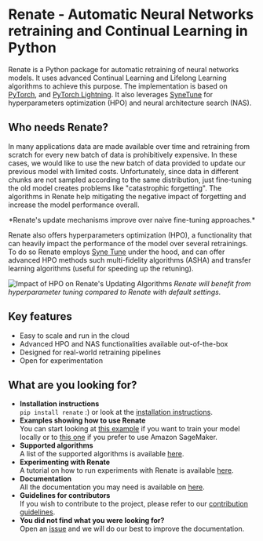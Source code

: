 # Renate - Automatic Neural Networks retraining and Continual Learning in Python

Renate is a Python package for automatic retraining of neural networks models.
It uses advanced Continual Learning and Lifelong Learning algorithms to achieve this purpose. 
The implementation is based on [PyTorch](https://pytorch.org),
and [PyTorch Lightning](https://www.pytorchlightning.ai/).
It also leverages [SyneTune](https://github.com/awslabs/syne-tune) for hyperparameters optimization (HPO) and neural architecture search (NAS).


## Who needs Renate?
In many applications data are made available over time and retraining from scratch for
every new batch of data is prohibitively expensive. In these cases, we would like to use
the new batch of data provided to update our previous model with limited costs.
Unfortunately, since data in different chunks are not sampled according to the same distribution,
just fine-tuning the old model creates problems like "catastrophic forgetting".
The algorithms in Renate help mitigating the negative impact of forgetting and increase the 
model performance overall. 

<div style="text-align: center;"
<img src="doc/_images/improvement_renate.svg" alt="Renate vs Model Fine-Tuning" onerror="this.onerror=null;this.src='_images/improvement_renate.svg';" style="width:80%;" />
*Renate's update mechanisms improve over naive fine-tuning approaches.*
</div>

Renate also offers hyperparameters optimization (HPO), a functionality that can heavily impact
the performance of the model over several retrainings. To do so Renate employs
[Syne Tune](https://github.com/awslabs/syne-tune) under the hood, and can offer
advanced HPO methods such multi-fidelity algorithms (ASHA) and transfer learning algorithms
(useful for speeding up the retuning).

![Impact of HPO on Renate's Updating Algorithms](_images/improvement_tuning.svg)
*Renate will benefit from hyperparameter tuning compared to Renate with default settings.*


## Key features
* Easy to scale and run in the cloud
* Advanced HPO and NAS functionalities available out-of-the-box
* Designed for real-world retraining pipelines
* Open for experimentation 


## What are you looking for?
* **Installation instructions**\
`pip install renate` :) or look at the [installation instructions]().
* **Examples showing how to use Renate**\
You can start looking at [this example]() if you want to train your model
locally or to [this one]() if you prefer to use Amazon SageMaker. 
* **Supported algorithms**\
A list of the supported algorithms is available [here]().
* **Experimenting with Renate**\
A tutorial on how to run experiments with Renate is available [here]().
* **Documentation**\
All the documentation you may need is available on [here]().
* **Guidelines for contributors**\
If you wish to contribute to the project, please refer to our
[contribution guidelines](https://github.com/awslabs/renate/tree/master/CONTRIBUTING.md).
* **You did not find what you were looking for?**\
Open an [issue](https://github.com/awslabs/Renate/issues/new) and we will do our best to improve the documentation.
